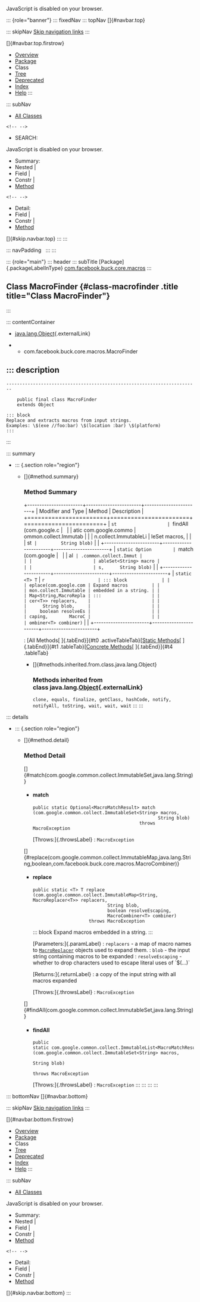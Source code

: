 <div>

JavaScript is disabled on your browser.

</div>

::: {role="banner"}
::: fixedNav
::: topNav
[]{#navbar.top}

::: skipNav
[Skip navigation links](#skip.navbar.top "Skip navigation links")
:::

[]{#navbar.top.firstrow}

-   [Overview](../../../../../index.html)
-   [Package](package-summary.html)
-   Class
-   [Tree](package-tree.html)
-   [Deprecated](../../../../../deprecated-list.html)
-   [Index](../../../../../index-all.html)
-   [Help](../../../../../help-doc.html)
:::

::: subNav
-   [All Classes](../../../../../allclasses.html)

```{=html}
<!-- -->
```
-   SEARCH:

<div>

<div>

JavaScript is disabled on your browser.

</div>

</div>

<div>

-   Summary: 
-   Nested \| 
-   Field \| 
-   Constr \| 
-   [Method](#method.summary)

```{=html}
<!-- -->
```
-   Detail: 
-   Field \| 
-   Constr \| 
-   [Method](#method.detail)

</div>

[]{#skip.navbar.top}
:::
:::

::: navPadding
 
:::
:::

::: {role="main"}
::: header
::: subTitle
[Package]{.packageLabelInType} [com.facebook.buck.core.macros](package-summary.html)
:::

## Class MacroFinder {#class-macrofinder .title title="Class MacroFinder"}
:::

::: contentContainer
-   [java.lang.Object](http://docs.oracle.com/javase/7/docs/api/java/lang/Object.html?is-external=true "class or interface in java.lang"){.externalLink}

-   -   com.facebook.buck.core.macros.MacroFinder

::: description
-   

    ------------------------------------------------------------------------

        public final class MacroFinder
        extends Object

    ::: block
    Replace and extracts macros from input strings.
    Examples: \$(exe //foo:bar) \$(location :bar) \$(platform)
    :::
:::

::: summary
-   ::: {.section role="region"}
    -   []{#method.summary}

        ### Method Summary

        +-----------------------+-----------------------+-----------------------+
        | Modifier and Type     | Method                | Description           |
        +=======================+=======================+=======================+
        | `st                   | `findAll​(com.google.c |                       |
        | atic com.google.commo | ommon.collect.Immutab |                       |
        | n.collect.ImmutableLi | leSet<String> macros, |                       |
        | st<MacroMatchResult>` |         String blob)` |                       |
        +-----------------------+-----------------------+-----------------------+
        | `static Option        | `match​(com.google     |                       |
        | al<MacroMatchResult>` | .common.collect.Immut |                       |
        |                       | ableSet<String> macro |                       |
        |                       | s,      String blob)` |                       |
        +-----------------------+-----------------------+-----------------------+
        | `static <T> T`        | `r                    | ::: block             |
        |                       | eplace​(com.google.com | Expand macros         |
        |                       | mon.collect.Immutable | embedded in a string. |
        |                       | Map<String,​MacroRepla | :::                   |
        |                       | cer<T>> replacers,    |                       |
        |                       |      String blob,     |                       |
        |                       |     boolean resolveEs |                       |
        |                       | caping,        MacroC |                       |
        |                       | ombiner<T> combiner)` |                       |
        +-----------------------+-----------------------+-----------------------+

        : [All Methods[ ]{.tabEnd}]{#t0 .activeTableTab}[[Static
        Methods](javascript:show(1);)[ ]{.tabEnd}]{#t1
        .tableTab}[[Concrete
        Methods](javascript:show(8);)[ ]{.tabEnd}]{#t4 .tableTab}

        -   []{#methods.inherited.from.class.java.lang.Object}

            ### Methods inherited from class java.lang.[Object](http://docs.oracle.com/javase/7/docs/api/java/lang/Object.html?is-external=true "class or interface in java.lang"){.externalLink}

            `clone, equals, finalize, getClass, hashCode, notify, notifyAll, toString, wait, wait, wait`
    :::
:::

::: details
-   ::: {.section role="region"}
    -   []{#method.detail}

        ### Method Detail

        []{#match(com.google.common.collect.ImmutableSet,java.lang.String)}

        -   #### match

            ``` methodSignature
            public static Optional<MacroMatchResult> match​(com.google.common.collect.ImmutableSet<String> macros,
                                                           String blob)
                                                    throws MacroException
            ```

            [Throws:]{.throwsLabel}
            :   `MacroException`

        []{#replace(com.google.common.collect.ImmutableMap,java.lang.String,boolean,com.facebook.buck.core.macros.MacroCombiner)}

        -   #### replace

            ``` methodSignature
            public static <T> T replace​(com.google.common.collect.ImmutableMap<String,​MacroReplacer<T>> replacers,
                                        String blob,
                                        boolean resolveEscaping,
                                        MacroCombiner<T> combiner)
                                 throws MacroException
            ```

            ::: block
            Expand macros embedded in a string.
            :::

            [Parameters:]{.paramLabel}
            :   `replacers` - a map of macro names to
                [`MacroReplacer`](MacroReplacer.html "interface in com.facebook.buck.core.macros")
                objects used to expand them.
            :   `blob` - the input string containing macros to be
                expanded
            :   `resolveEscaping` - whether to drop characters used to
                escape literal uses of \`\$(\...)\`

            [Returns:]{.returnLabel}
            :   a copy of the input string with all macros expanded

            [Throws:]{.throwsLabel}
            :   `MacroException`

        []{#findAll(com.google.common.collect.ImmutableSet,java.lang.String)}

        -   #### findAll

            ``` methodSignature
            public static com.google.common.collect.ImmutableList<MacroMatchResult> findAll​(com.google.common.collect.ImmutableSet<String> macros,
                                                                                            String blob)
                                                                                     throws MacroException
            ```

            [Throws:]{.throwsLabel}
            :   `MacroException`
    :::
:::
:::
:::

::: bottomNav
[]{#navbar.bottom}

::: skipNav
[Skip navigation links](#skip.navbar.bottom "Skip navigation links")
:::

[]{#navbar.bottom.firstrow}

-   [Overview](../../../../../index.html)
-   [Package](package-summary.html)
-   Class
-   [Tree](package-tree.html)
-   [Deprecated](../../../../../deprecated-list.html)
-   [Index](../../../../../index-all.html)
-   [Help](../../../../../help-doc.html)
:::

::: subNav
-   [All Classes](../../../../../allclasses.html)

<div>

<div>

JavaScript is disabled on your browser.

</div>

</div>

<div>

-   Summary: 
-   Nested \| 
-   Field \| 
-   Constr \| 
-   [Method](#method.summary)

```{=html}
<!-- -->
```
-   Detail: 
-   Field \| 
-   Constr \| 
-   [Method](#method.detail)

</div>

[]{#skip.navbar.bottom}
:::
